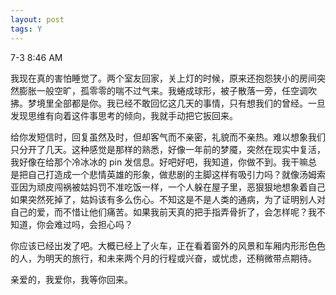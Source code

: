 ```yaml
---
layout: post
tags: Y
---
```


7-3 8:46 AM

我现在真的害怕睡觉了。两个室友回家，关上灯的时候，原来还抱怨狭小的房间突然膨胀一般空旷，孤零零的喘不过气来。我蜷成球形，被子散落一旁，任空调吹拂。梦境里全部都是你。我已经不敢回忆这几天的事情，只有想我们的曾经。一旦发现思维有向着这件事思考的倾向，我就手动把它扳回来。

给你发短信时，回复虽然及时，但却客气而不亲密，礼貌而不亲热。难以想象我们只分开了几天。这种感觉是那样的熟悉，好像一年前的梦魇，突然在现实中复活，我好像在给那个冷冰冰的 pin 发信息。好吧好吧，我知道，你做不到。我干嘛总是把自己打造成一个悲情英雄的形象，做悲剧的主脚这样有吸引力吗？就像汤姆索亚因为顽皮闯祸被姑妈罚不准吃饭一样，一个人躲在屋子里，恶狠狠地想象着自己如果突然死掉了，姑妈该有多么伤心。不知这是不是人类的通病，为了证明别人对自己的爱，而不惜让他们痛苦。如果我前天真的把手指弄骨折了，会怎样呢？我不知道，你会难过吗，会担心吗？

你应该已经出发了吧。大概已经上了火车，正在看着窗外的风景和车厢内形形色色的人，为明天的旅行，和未来两个月的行程或兴奋，或忧虑，还稍微带点期待。

亲爱的，我爱你，我等你回来。
